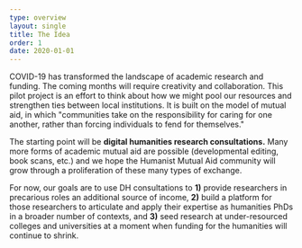 ```yaml
---
type: overview
layout: single
title: The Idea
order: 1
date: 2020-01-01
---
```


COVID-19 has transformed the landscape of academic research and funding. The coming months will require creativity and collaboration. This pilot project is an effort to think about how we might pool our resources and strengthen ties between local institutions. It is built on the model of mutual aid, in which "communities take on the responsibility for caring for one another, rather than forcing individuals to fend for themselves."

The starting point will be **digital humanities research consultations.** Many more forms of academic mutual aid are possible (developmental editing, book scans, etc.) and we hope the Humanist Mutual Aid community will grow through a proliferation of these many types of exchange.

For now, our goals are to use DH consultations to **1)** provide researchers in precarious roles an additional source of income, **2)** build a platform for those researchers to articulate and apply their expertise as humanities PhDs in a broader number of contexts, and **3)** seed research at under-resourced colleges and universities at a moment when funding for the humanities will continue to shrink.
